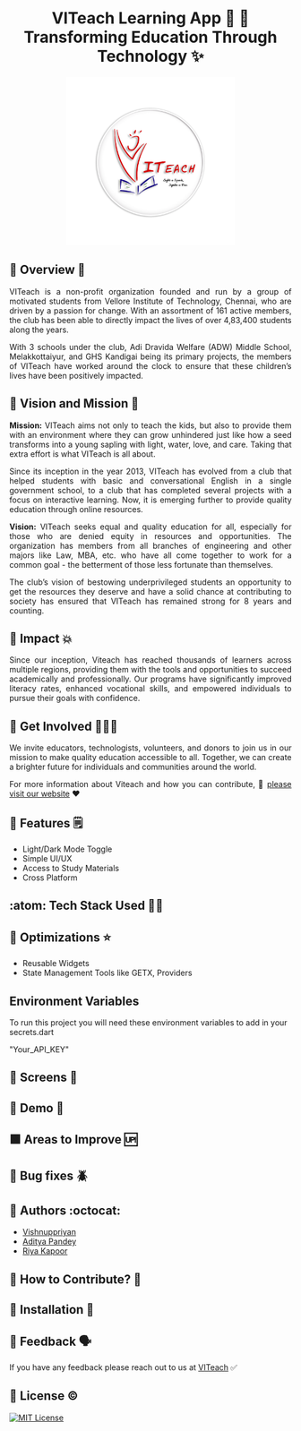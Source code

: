 # <div align ="center"> **VITeach Learning App 📖 📱 <br> Transforming Education Through Technology** :sparkles: </div>

<div align ="center">
<img src= "assets/logos/tempLogo.png" width="300"/>
</div>


## 🔶 Overview 📔

<div align ="justify">
  
VITeach is a non-profit organization founded and run by a group of motivated students from Vellore Institute of Technology, Chennai, who are driven by a passion for change. With an assortment of 161 active members, the club has been able to directly impact the lives of over 4,83,400 students along the years.

With 3 schools under the club, Adi Dravida Welfare (ADW) Middle School, Melakkottaiyur, and GHS Kandigai being its primary projects, the members of VITeach have worked around the clock to ensure that these children’s lives have been positively impacted.

</div>

## 🔶 Vision and Mission 🎯

<div align ="justify">

**Mission:** VITeach aims not only to teach the kids, but also to provide them with an environment where they can grow unhindered just like how a seed transforms into a young sapling with light, water, love, and care. Taking that extra effort is what VITeach is all about.

Since its inception in the year 2013, VITeach has evolved from a club that helped students with basic and conversational English in a single government school, to a club that has completed several projects with a focus on interactive learning. Now, it is emerging further to provide quality education through online resources.
</div>

<div align ="justify">
  
**Vision:** VITeach seeks equal and quality education for all, especially for those who are denied equity in resources and opportunities. The organization has members from all branches of engineering and other majors like Law, MBA, etc. who have all come together to work for a common goal - the betterment of those less fortunate than themselves.

The club’s vision of bestowing underprivileged students an opportunity to get the resources they deserve and have a solid chance at contributing to society has ensured that VITeach has remained strong for 8 years and counting.

</div>

## 🔶 Impact 💥

<div align ="justify">
  
Since our inception, Viteach has reached thousands of learners across multiple regions, providing them with the tools and opportunities to succeed academically and professionally. Our programs have significantly improved literacy rates, enhanced vocational skills, and empowered individuals to pursue their goals with confidence.
  
</div>


## 🔶 Get Involved 🧑‍🤝‍🧑

<div align ="justify">
We invite educators, technologists, volunteers, and donors to join us in our mission to make quality education accessible to all. Together, we can create a brighter future for individuals and communities around the world. <br>

For more information about Viteach and how you can contribute, 🔗 [please visit our website](https://viteach.org.in/ "VITeach") ❤️

</div>

## 🔷 Features 🗒️

- Light/Dark Mode Toggle
- Simple UI/UX
- Access to Study Materials
- Cross Platform

## :atom: Tech Stack Used 🧑‍💻


## 🔷 Optimizations ⭐

- Reusable Widgets
- State Management Tools like GETX, Providers

## Environment Variables

To run this project you will need these environment variables to add in your secrets.dart

"Your_API_KEY"

## 💠 Screens 🫧


## 🔷 Demo 🎉


## 🟩 Areas to Improve 🆙


## 💚 Bug fixes 🪲

## 💟 Authors :octocat:

- [Vishnuppriyan]() <br>
- [Aditya Pandey]() <br>
- [Riya Kapoor]() <br>

## 🔷 How to Contribute? 🤔



## 🔷 Installation 🚀


## 🔷 Feedback 🗣️

If you have any feedback please reach out to us at [VITeach](viteach@gmail.com "Gmail") ✅

## 🔴 License ©️

[![MIT License](https://img.shields.io/badge/License-MIT-green.svg)](LICENSE.txt)

